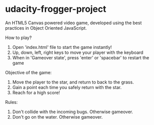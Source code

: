 # udacity-frogger-project
An HTML5 Canvas powered video game, developed using the best practices in Object Oriented JavaScript.

How to play?

1. Open 'index.html' file to start the game instantly!
2. Up, down, left, right keys to move your player with the keyboard
3. When in 'Gameover state', press 'enter' or 'spacebar' to restart the game

Objective of the game:

1. Move the player to the star, and return to back to the grass.
2. Gain a point each time you safely return with the star.
3. Reach for a high score!

Rules:

1. Don't collide with the incoming bugs. Otherwise gameover.
2. Don't go on the water. Otherwise gameover.



